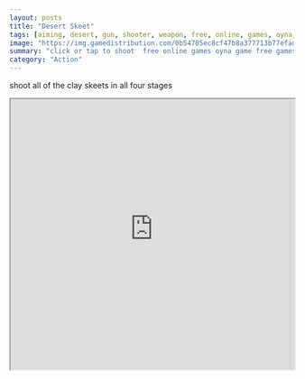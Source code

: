 ```yaml
---
layout: posts
title: "Desert Skeet"
tags: [aiming, desert, gun, shooter, weapon, free, online, games, oyna, game, free, games, play, play, games]
image: "https://img.gamedistribution.com/0b54705ec8cf47b8a377713b77efadb6.jpg"
summary: "click or tap to shoot  free online games oyna game free games play play games"
category: "Action"
---
```


shoot all of the clay skeets in all four stages

<iframe width="100%" height="480px;" src="https://html5.gamedistribution.com/0b54705ec8cf47b8a377713b77efadb6/"></iframe>